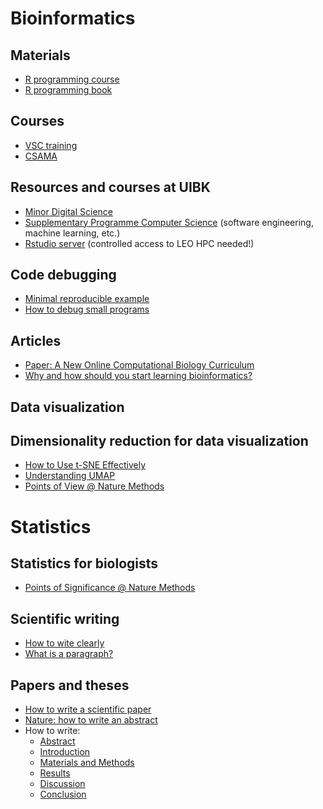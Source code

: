 # Bioinformatics 

## Materials
- [R programming course](https://github.com/FFinotello/Rcourse)
- [R programming book](https://discdown.org/rprogramming/)

## Courses
- [VSC training](https://vsc.ac.at/research/vsc-research-center/vsc-school-seminar/)
- [CSAMA](https://www.huber.embl.de/csama2020/)

## Resources and courses at UIBK
- [Minor Digital Science](https://www.uibk.ac.at/disc/teaching/digital-science/index.html.en)
- [Supplementary Programme Computer Science](https://www.uibk.ac.at/studium/angebot/es-informatik/index.html.en) (software engineering, machine learning, etc.)
- [Rstudio server](https://login.leo4.uibk.ac.at/rstudio/) (controlled access to LEO HPC needed!)

## Code debugging
- [Minimal reproducible example](https://stackoverflow.com/help/minimal-reproducible-example)
- [How to debug small programs](https://ericlippert.com/2014/03/05/how-to-debug-small-programs/)

## Articles
- [Paper: A New Online Computational Biology Curriculum](https://journals.plos.org/ploscompbiol/article?id=10.1371/journal.pcbi.1003662)
- [Why and how should you start learning bioinformatics?](https://network.febs.org/posts/why-and-how-should-you-start-learning-bioinformatics?s=03)


## Data visualization

## Dimensionality reduction for data visualization
- [How to Use t-SNE Effectively](https://distill.pub/2016/misread-tsne/)
- [Understanding UMAP](https://pair-code.github.io/understanding-umap/)
- [Points of View @ Nature Methods](https://www.nature.com/search?q=%22Points%20of%20view%22&journal=nmeth&order=relevance)

# Statistics

## Statistics for biologists
- [Points of Significance @ Nature Methods](https://www.nature.com/search?q=%22Points+of+significance%22&journal=nmeth)

## Scientific writing

- [How to wite clearly](https://www.sfedit.net/wp-content/uploads/2019/10/Fourteen-Steps-to-Writing-Clearly.pdf)
- [What is a paragraph?](https://writingcenter.unc.edu/tips-and-tools/paragraphs/)

## Papers and theses

- [How to write a scientific paper](https://www.sfedit.net/wp-content/uploads/2019/10/Twelve-Steps-to-Developing-an-Effective-First-Draft.pdf)
- [Nature: how to write an abstract](https://github.com/ComputationalBiomedicineGroup/Useful_resources/blob/main/nature-summary-paragraph.pdf)
- How to write:
  - [Abstract](https://www.sfedit.net/wp-content/uploads/2019/10/Ten-Steps-to-Writing-an-Effective-Abstract.pdf)
  - [Introduction](https://www.sfedit.net/wp-content/uploads/2020/09/Introduction.pdf)
  - [Materials and Methods](https://www.sfedit.net/wp-content/uploads/2020/12/MaterialsMethods.pdf)
  - [Results](https://www.sfedit.net/wp-content/uploads/2021/07/Results.pdf)
  - [Discussion](https://www.sfedit.net/wp-content/uploads/2021/04/Discussion.pdf)
  - [Conclusion](https://www.sfedit.net/wp-content/uploads/2020/09/Conclusion.pdf)
